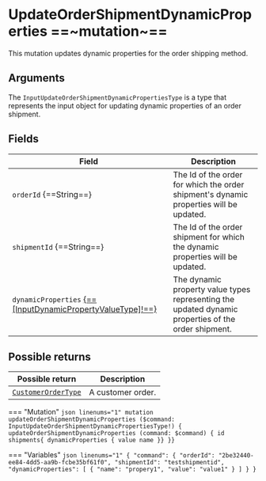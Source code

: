 # UpdateOrderShipmentDynamicProperties ==~mutation~==

This mutation updates dynamic properties for the order shipping method.

## Arguments

The `InputUpdateOrderShipmentDynamicPropertiesType` is a type that represents the input object for updating dynamic properties of an order shipment.

## Fields

| Field                                                                                                                | Description                                                                                   |
|----------------------------------------------------------------------------------------------------------------------|-----------------------------------------------------------------------------------------------|
| `orderId` {==String==}                                                                                               | The Id of the order for which the order shipment's dynamic properties will be updated.        |
| `shipmentId` {==String==}                                                                                            | The Id of the order shipment for which the dynamic properties will be updated.                |
| `dynamicProperties` [{==[InputDynamicPropertyValueType]!==}](../../Profile/Objects/InputDynamicPropertyValueType.md) | The dynamic property value types representing the updated dynamic properties of the order shipment.|


## Possible returns

| Possible return                                                       | Description          	|
|-----------------------------------------------------------------------|---------------------	|
| [`CustomerOrderType`](../objects/customer-order-type.md)           	|  A customer order.  	|


=== "Mutation"
    ```json linenums="1"
    mutation updateOrderShipmentDynamicProperties ($command: InputUpdateOrderShipmentDynamicPropertiesType!) {
    updateOrderShipmentDynamicProperties (command: $command)
    {
    id
    shipments{
    dynamicProperties
    {
        value
        name
    }}
    }}
    ```

=== "Variables"
    ```json linenums="1"
    {
    "command": {
        "orderId": "2be32440-ee84-4dd5-aa9b-fcbe35bf61f0",
        "shipmentId": "testshipmentid",
        "dynamicProperties": [
        {
            "name": "propery1",
            "value": "value1"
        }
        ]
    }
    }
    ```

